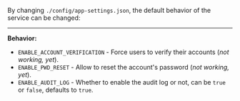 
By changing `./config/app-settings.json`, the default behavior of the service can be changed:

---

**Behavior:**

- `ENABLE_ACCOUNT_VERIFICATION` - Force users to verify their accounts (_not working, yet_).
- `ENABLE_PWD_RESET` - Allow to reset the account's password (_not working, yet_).
- `ENABLE_AUDIT_LOG` - Whether to enable the audit log or not, can be `true` or `false`, defaults to `true`.


